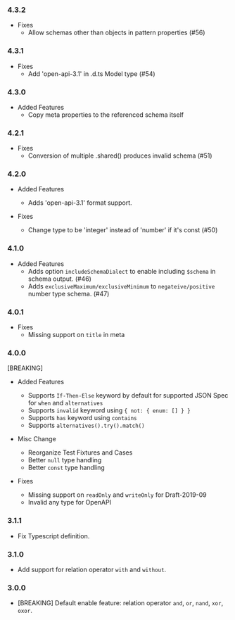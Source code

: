 ### 4.3.2

- Fixes
  * Allow schemas other than objects in pattern properties (#56)

### 4.3.1

- Fixes
  * Add 'open-api-3.1' in .d.ts Model type (#54)

### 4.3.0

- Added Features
  * Copy meta properties to the referenced schema itself

### 4.2.1

- Fixes
  * Conversion of multiple .shared() produces invalid schema (#51)

### 4.2.0

- Added Features
  * Adds 'open-api-3.1' format support.

- Fixes
  * Change type to be 'integer' instead of 'number' if it's const (#50)

### 4.1.0

- Added Features
  * Adds option `includeSchemaDialect` to enable including `$schema` in schema output. (#46)
  * Adds `exclusiveMaximum/exclusiveMinimum` to `negateive/positive` number type schema. (#47)

### 4.0.1

- Fixes
  * Missing support on `title` in meta

### 4.0.0

[BREAKING]

- Added Features
  * Supports `If-Then-Else` keyword by default for supported JSON Spec for `when` and `alternatives`
  * Supports `invalid` keyword using `{ not: { enum: [] } }`
  * Supports `has` keyword using `contains`
  * Supports `alternatives().try().match()`

- Misc Change
  * Reorganize Test Fixtures and Cases
  * Better `null` type handling
  * Better `const` type handling

- Fixes
  * Missing support on `readOnly` and `writeOnly` for Draft-2019-09
  * Invalid any type for OpenAPI

### 3.1.1

- Fix Typescript definition.

### 3.1.0

- Add support for relation operator `with` and `without`.

### 3.0.0

- [BREAKING] Default enable feature: relation operator `and`, `or`, `nand`, `xor`, `oxor`.

